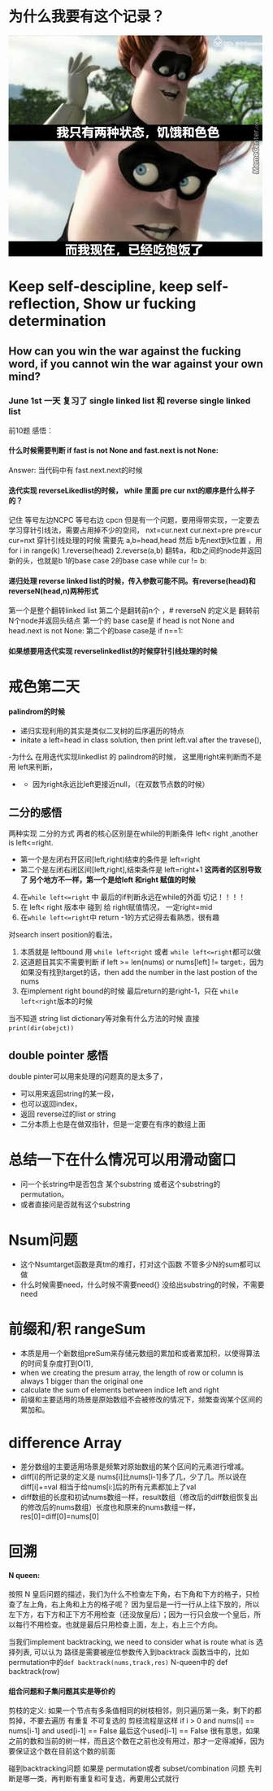 # 为什么我要有这个记录？
![output](img/FIt-va1VIAE4pYn.jpeg)
# Keep self-descipline, keep self-reflection, Show ur fucking determination
## How can you win the war against the fucking word, if you cannot win the war against your own mind?
### June 1st 一天 复习了 single linked list 和 reverse single linked list
前10题
感悟：
#### 什么时候需要判断 if fast is not None and fast.next is not None: 
Answer: 当代码中有 fast.next.next的时候

#### 迭代实现 reverseLikedlist的时候， while 里面 pre cur nxt的顺序是什么样子的？
记住 等号左边NCPC 等号右边 cpcn
但是有一个问题，要用得带实现，一定要去学习穿针引线法，需要占用掉不少的空间， 
nxt=cur.next
cur.next=pre
pre=cur
cur=nxt
穿针引线处理的时候 需要先 a,b=head,head 然后 b先next到k位置 ，用 for i in range(k)
1.reverse(head) 2.reverse(a,b) 翻转a，和b之间的node并返回新的头，也就是b
1的base case
2的base case  while cur != b:




#### 递归处理 reverse linked list的时候，传入参数可能不同。有reverse(head)和 reverseN(head,n)两种形式
第一个是整个翻转linked list 第二个是翻转前n个 ，# reverseN 的定义是 翻转前N个node并返回头结点
第一个的 base case是 if head is not None and head.next is not None:
第二个的base case是 if n==1:

#### 如果想要用迭代实现 reverselinkedlist的时候穿针引线处理的时候

# 戒色第二天 

#### palindrom的时候
- 递归实现利用的其实是类似二叉树的后序遍历的特点
- initate a left=head in class solution, then print left.val after the travese(),

-为什么 在用迭代实现linkedlist 的 palindrom的时候， 这里用right来判断而不是用 left来判断，
- - 因为right永远比left更接近null，（在双数节点数的时候）

## 二分的感悟
 两种实现 二分的方式 两者的核心区别是在while的判断条件 left< right ,another is left<=right.
- 第一个是左闭右开区间[left,right)结束的条件是 left=right
- 第二个是左闭右闭区间[left,right],结束条件是 left=right+1
  **这两者的区别导致了 另个地方不一样，第一个是给left 和right 赋值的时候**
4.  在```while left<=right``` 中 最后的if判断永远在while的外面 切记！！！！
5.  在 left< right 版本中 碰到 给 right赋值情况， 一定right=mid
6.  在```while left<=right```中 return -1的方式记得去看熟悉，很有趣

对search insert position的看法，
1. 本质就是 leftbound 用 ```while left<right``` 或者 ```while left<=right```都可以做
2. 这道题目其实不需要判断 if left >= len(nums) or nums[left] != target:，因为如果没有找到target的话，then add the number in the last postion of the nums 
3.  在implement right bound的时候 最后return的是right-1，只在   ```while left<right```版本的时候

当不知道 string list dictionary等对象有什么方法的时候 直接```print(dir(obejct))```

## double pointer 感悟
double pinter可以用来处理的问题真的是太多了，
- 可以用来返回string的某一段，
- 也可以返回index，
- 返回 reverse过的list or string
- 二分本质上也是在做双指针，但是一定要在有序的数组上面

# 总结一下在什么情况可以用滑动窗口

- 问一个长string中是否包含 某个substring 或者这个substring的 permutation。
- 或者直接问是否就有这个substring

# Nsum问题
- 这个Nsumtarget函数是真tm的难打，打对这个函数 不管多少N的sum都可以做
- 什么时候需要need，什么时候不需要need{} 没给出substring的时候，不需要need


# 前缀和/积 rangeSum
- 本质是用一个新数组preSum来存储元数组的累加和或者累加积，以使得算法的时间复杂度打到O(1),
- when we creating the presum array, the length of row or column is always 1 bigger than the original one
- calculate the sum of elements between indice left and right
- 前缀和主要适用的场景是原始数组不会被修改的情况下，频繁查询某个区间的累加和。


# difference  Array
- 差分数组的主要适用场景是频繁对原始数组的某个区间的元素进行增减。
- diff[i]的所记录的定义是 nums[i]比nums[i-1]多了几，少了几。所以说在diff[i]+=val 相当于给nums[i:]后的所有元素都加上了val
- diff数组的长度和初试nums数组一样，result数组（修改后的diff数组恢复出的修改后的nums数组）长度也和原来的nums数组一样，res[0]=diff[0]=nums[0]


# 回溯
#### N queen:
按照 N 皇后问题的描述，我们为什么不检查左下角，右下角和下方的格子，只检查了左上角，右上角和上方的格子呢？
因为皇后是一行一行从上往下放的，所以左下方，右下方和正下方不用检查（还没放皇后）；因为一行只会放一个皇后，所以每行不用检查。也就是最后只用检查上面，左上，右上三个方向。

当我们implement backtracking, we need to consider what is route what is 选择列表,
可以认为 路径是需要被座位参数传入到backtrack 函数当中的，比如permutation中的```def backtrack(nums,track,res)```
N-queen中的 def backtrack(row)

#### 组合问题和子集问题其实是等价的
剪枝的定义: 如果一个节点有多条值相同的树枝相邻，则只遍历第一条，剩下的都剪掉，不要去遍历
有重复 不可复选的 剪枝流程是这样 if i > 0 and nums[i] == nums[i-1] and used[i-1] == False
最后这个used[i-1] == False 很有意思，如果之前的数和当前的树一样，而且这个数在之前也没有用过，那才一定得减掉，因为要保证这个数在目前这个数的前面

碰到backtracking问题 如果是 permutation或者 subset/combination 问题 先判断是哪一类，再判断有重复和可复选，再要用公式就行